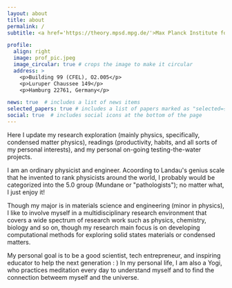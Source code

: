 ```yaml
---
layout: about
title: about
permalink: /
subtitle: <a href='https://theory.mpsd.mpg.de/'>Max Planck Institute for the Structure and Dynamics of Matter</a>. Hamburg, Germany

profile:
  align: right
  image: prof_pic.jpeg
  image_circular: true # crops the image to make it circular
  address: >
    <p>Building 99 (CFEL), O2.005</p>
    <p>Luruper Chaussee 149</p>
    <p>Hamburg 22761, Germany</p>

news: true  # includes a list of news items
selected_papers: true # includes a list of papers marked as "selected={true}"
social: true  # includes social icons at the bottom of the page
---
```


Here I update my research exploration (mainly physics, specifically, condensed matter physics), readings (productivity, habits, and all sorts of my personal interests), and my personal on-going testing-the-water projects.

I am an ordinary physicist and engineer. Acoording to Landau's genius scale that he invented to rank physicists around the world, I probably would be categorized into the 5.0 group (Mundane or "pathologists"); no matter what, I just enjoy it! 

Though my major is in materials science and engineering (minor in physics), I like to involve myself in a multidisciplinary research environment that covers a wide spectrum of research work such as physics, chemistry, biology and so on, though my research main focus is on developing computational methods for exploring solid states materials or condensed matters. 

My personal goal is to be a good scientist, tech entrepreneur, and inspiring educator to help the next generation : ) In my personal life, I am also a Yogi, who practices meditation every day to understand myself and to find the connection betweem myself and the universe.

<!--
Write your biography here. Tell the world about yourself. Link to your favorite [subreddit](http://reddit.com). You can put a picture in, too. The code is already in, just name your picture `prof_pic.jpg` and put it in the `img/` folder.
-->

<!--
Put your address / P.O. box / other info right below your picture. You can also disable any these elements by editing `profile` property of the YAML header of your `_pages/about.md`. Edit `_bibliography/papers.bib` and Jekyll will render your [publications page](/al-folio/publications/) automatically.
-->

<!--
Link to your social media connections, too. This theme is set up to use [Font Awesome icons](http://fortawesome.github.io/Font-Awesome/) and [Academicons](https://jpswalsh.github.io/academicons/), like the ones below. Add your Facebook, Twitter, LinkedIn, Google Scholar, or just disable all of them.
-->

